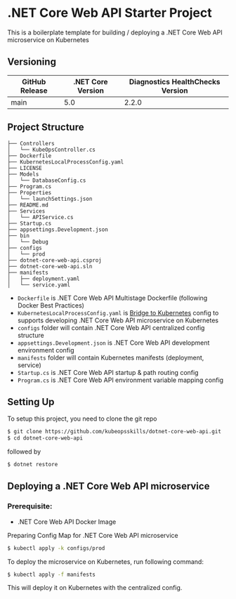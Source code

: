 # .NET Core Web API Starter Project

This is a boilerplate template for building / deploying a .NET Core Web API microservice on Kubernetes

## Versioning
| GitHub Release | .NET Core Version | Diagnostics HealthChecks Version |
|----------------|------------ |---------------------|
| main | 5.0 | 2.2.0 |

## Project Structure
```
├── Controllers
│   └── KubeOpsController.cs
├── Dockerfile
├── KubernetesLocalProcessConfig.yaml
├── LICENSE
├── Models
│   └── DatabaseConfig.cs
├── Program.cs
├── Properties
│   └── launchSettings.json
├── README.md
├── Services
│   └── APIService.cs
├── Startup.cs
├── appsettings.Development.json
├── bin
│   └── Debug
├── configs
│   └── prod
├── dotnet-core-web-api.csproj
├── dotnet-core-web-api.sln
├── manifests
│   ├── deployment.yaml
│   └── service.yaml
```

- `Dockerfile` is .NET Core Web API Multistage Dockerfile (following Docker Best Practices)
- `KubernetesLocalProcessConfig.yaml` is [Bridge to Kubernetes](https://devblogs.microsoft.com/visualstudio/bridge-to-kubernetes-ga/) config to supports developing .NET Core Web API microservice on Kubernetes
- `configs` folder will contain .NET Core Web API centralized config structure
- `appsettings.Development.json` is .NET Core Web API development environment config
- `manifests` folder will contain Kubernetes manifests (deployment, service)
- `Startup.cs` is .NET Core Web API startup & path routing config 
- `Program.cs` is .NET Core Web API environment variable mapping config 

## Setting Up

To setup this project, you need to clone the git repo

```sh
$ git clone https://github.com/kubeopsskills/dotnet-core-web-api.git
$ cd dotnet-core-web-api
```

followed by

```sh
$ dotnet restore
```

## Deploying a .NET Core Web API microservice

### Prerequisite:

- .NET Core Web API Docker Image

Preparing Config Map for .NET Core Web API microservice

```sh
$ kubectl apply -k configs/prod
```

To deploy the microservice on Kubernetes, run following command:

```sh
$ kubectl apply -f manifests
```

This will deploy it on Kubernetes with the centralized config.